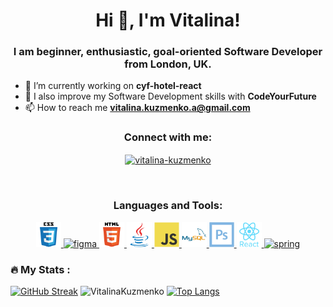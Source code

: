 <h1 align="center">Hi 👋, I'm Vitalina!</h1>
<h3 align="center">I am beginner, enthusiastic, goal-oriented Software Developer from London, UK.</h3>

- 🔭 I’m currently working on **cyf-hotel-react**
- 👀 I also improve my Software Development skills with **CodeYourFuture**
- 📫 How to reach me **vitalina.kuzmenko.a@gmail.com**


<h3 align="center">Connect with me:</h3>
<p align="center">
<a href="https://linkedin.com/in/vitalina-kuzmenko" target="blank"><img align="center" src="https://raw.githubusercontent.com/rahuldkjain/github-profile-readme-generator/master/src/images/icons/Social/linked-in-alt.svg" alt="vitalina-kuzmenko" height="30" width="40" /></a>
</p>

<div id="header" align="center">
  <img src="https://komarev.com/ghpvc/?username=VitalinaKuzmenko&style=flat-square&color=green" alt=""/>
</div>

<h3 align="center">Languages and Tools:</h3>
<p align="center"> <a href="https://www.w3schools.com/css/" target="_blank" rel="noreferrer"> <img src="https://raw.githubusercontent.com/devicons/devicon/master/icons/css3/css3-original-wordmark.svg" alt="css3" width="40" height="40"/> </a> <a href="https://www.figma.com/" target="_blank" rel="noreferrer"> <img src="https://www.vectorlogo.zone/logos/figma/figma-icon.svg" alt="figma" width="40" height="40"/> </a> <a href="https://www.w3.org/html/" target="_blank" rel="noreferrer"> <img src="https://raw.githubusercontent.com/devicons/devicon/master/icons/html5/html5-original-wordmark.svg" alt="html5" width="40" height="40"/> </a> <a href="https://www.java.com" target="_blank" rel="noreferrer"> <img src="https://raw.githubusercontent.com/devicons/devicon/master/icons/java/java-original.svg" alt="java" width="40" height="40"/> </a> <a href="https://developer.mozilla.org/en-US/docs/Web/JavaScript" target="_blank" rel="noreferrer"> <img src="https://raw.githubusercontent.com/devicons/devicon/master/icons/javascript/javascript-original.svg" alt="javascript" width="40" height="40"/> </a> <a href="https://www.mysql.com/" target="_blank" rel="noreferrer"> <img src="https://raw.githubusercontent.com/devicons/devicon/master/icons/mysql/mysql-original-wordmark.svg" alt="mysql" width="40" height="40"/> </a> <a href="https://www.photoshop.com/en" target="_blank" rel="noreferrer"> <img src="https://raw.githubusercontent.com/devicons/devicon/master/icons/photoshop/photoshop-line.svg" alt="photoshop" width="40" height="40"/> </a> <a href="https://reactjs.org/" target="_blank" rel="noreferrer"> <img src="https://raw.githubusercontent.com/devicons/devicon/master/icons/react/react-original-wordmark.svg" alt="react" width="40" height="40"/> </a> <a href="https://spring.io/" target="_blank" rel="noreferrer"> <img src="https://www.vectorlogo.zone/logos/springio/springio-icon.svg" alt="spring" width="40" height="40"/> </a> </p>


### :fire: My Stats :
[![GitHub Streak](http://github-readme-streak-stats.herokuapp.com?user=VitalinaKuzmenko&theme=react)](https://git.io/streak-stats)
<img src="https://github-readme-stats.vercel.app/api?username=VitalinaKuzmenko&show_icons=true&theme=react&hide=stars,issues" alt="VitalinaKuzmenko" />
[![Top Langs](https://github-readme-stats.vercel.app/api/top-langs/?username=VitalinaKuzmenko&layout=compact&theme=react)](https://github.com/anuraghazra/github-readme-stats)
